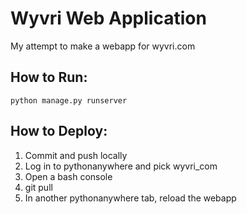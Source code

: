 # Wyvri Web Application
My attempt to make a webapp for wyvri.com

## How to Run:
`python manage.py runserver`

## How to Deploy:
1. Commit and push locally
2. Log in to pythonanywhere and pick wyvri_com
3. Open a bash console
4. git pull
5. In another pythonanywhere tab, reload the webapp
